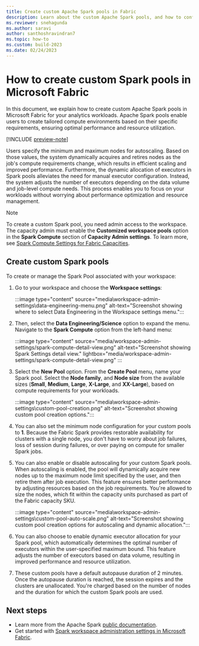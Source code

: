 ```yaml
---
title: Create custom Apache Spark pools in Fabric
description: Learn about the custom Apache Spark pools, and how to configure them from Fabric workspace settings.
ms.reviewer: snehagunda
ms.author: saravi
author: santhoshravindran7
ms.topic: how-to
ms.custom: build-2023
ms.date: 02/24/2023
---
```

# How to create custom Spark pools in Microsoft Fabric

In this document, we explain how to create custom Apache Spark pools in Microsoft Fabric for your analytics workloads. Apache Spark pools enable users to create tailored compute environments based on their specific requirements, ensuring optimal performance and resource utilization.

[!INCLUDE [preview-note](../includes/preview-note.md)]

Users specify the minimum and maximum nodes for autoscaling. Based on those values, the system dynamically acquires and retires nodes as the job's compute requirements change, which results in efficient scaling and improved performance. Furthermore, the dynamic allocation of executors in Spark pools alleviates the need for manual executor configuration. Instead, the system adjusts the number of executors depending on the data volume and job-level compute needs. This process enables you to focus on your workloads without worrying about performance optimization and resource management.

> [!NOTE]
> To create a custom Spark pool, you need admin access to the workspace. The capacity admin must enable the **Customized workspace pools** option in the **Spark Compute** section of **Capacity Admin settings**. To learn more, see [Spark Compute Settings for Fabric Capacities](capacity-settings-management.md).

## Create custom Spark pools

To create or manage the Spark Pool associated with your workspace:

1. Go to your workspace and choose the **Workspace settings**:

   :::image type="content" source="media\workspace-admin-settings\data-engineering-menu.png" alt-text="Screenshot showing where to select Data Engineering in the Workspace settings menu.":::

1. Then, select the **Data Engineering/Science** option to expand the menu. Navigate to the **Spark Compute** option from the left-hand menu:

   :::image type="content" source="media/workspace-admin-settings/spark-compute-detail-view.png" alt-text="Screenshot showing Spark Settings detail view." lightbox="media/workspace-admin-settings/spark-compute-detail-view.png" :::

1. Select the **New Pool** option. From the **Create Pool** menu, name your Spark pool. Select the **Node family**, and **Node size** from the available sizes (**Small**, **Medium**, **Large**, **X-Large**, and **XX-Large**), based on compute requirements for your workloads.

   :::image type="content" source="media\workspace-admin-settings\custom-pool-creation.png" alt-text="Screenshot showing custom pool creation options.":::

1. You can also set the minimum node configuration for your custom pools to **1**. Because the Fabric Spark provides restorable availability for clusters with a single node, you don't have to worry about job failures, loss of session during failures, or over paying on compute for smaller Spark jobs.

1. You can also enable or disable autoscaling for your custom Spark pools. When autoscaling is enabled, the pool will dynamically acquire new nodes up to the maximum node limit specified by the user, and then retire them after job execution. This feature ensures better performance by adjusting resources based on the job requirements. You're allowed to size the nodes, which fit within the capacity units purchased as part of the Fabric capacity SKU.

   :::image type="content" source="media\workspace-admin-settings\custom-pool-auto-scale.png" alt-text="Screenshot showing custom pool creation options for autoscaling and dynamic allocation.":::

1. You can also choose to enable dynamic executor allocation for your Spark pool, which automatically determines the optimal number of executors within the user-specified maximum bound. This feature adjusts the number of executors based on data volume, resulting in improved performance and resource utilization.

1. These custom pools have a default autopause duration of 2 minutes. Once the autopause duration is reached, the session expires and the clusters are unallocated. You're charged based on the number of nodes and the duration for which the custom Spark pools are used.

## Next steps

* Learn more from the Apache Spark [public documentation](https://spark.apache.org/docs/latest/configuration.html).
* Get started with [Spark workspace administration settings in Microsoft Fabric](workspace-admin-settings.md).
